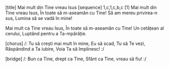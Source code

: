 [title] Mai mult din Tine vreau Isus
[sequence] 1,c,1,c,b,c
[1]
Mai mult din Tine vreau Isus,
În toate să m-aseamăn cu Tine!
Să am mereu privirea-n sus,
Lumina să se vadă în mine!

Mai mult ca Tine vreau Isus,
În toate să m-aseamăn cu Tine!
Un cetățean al cerului,
Luptând pentru a Ta-mpărăție.

[chorus]
/: Tu să crești mai mult în mine,
Eu să scad, Tu să Te vezi,
Răspândind a Ta iubire,
Voia Ta să împlinesc! :/

[bridge]
/: Bun ca Tine, drept ca Tine,
Sfânt ca Tine, vreau să fiu! :/


